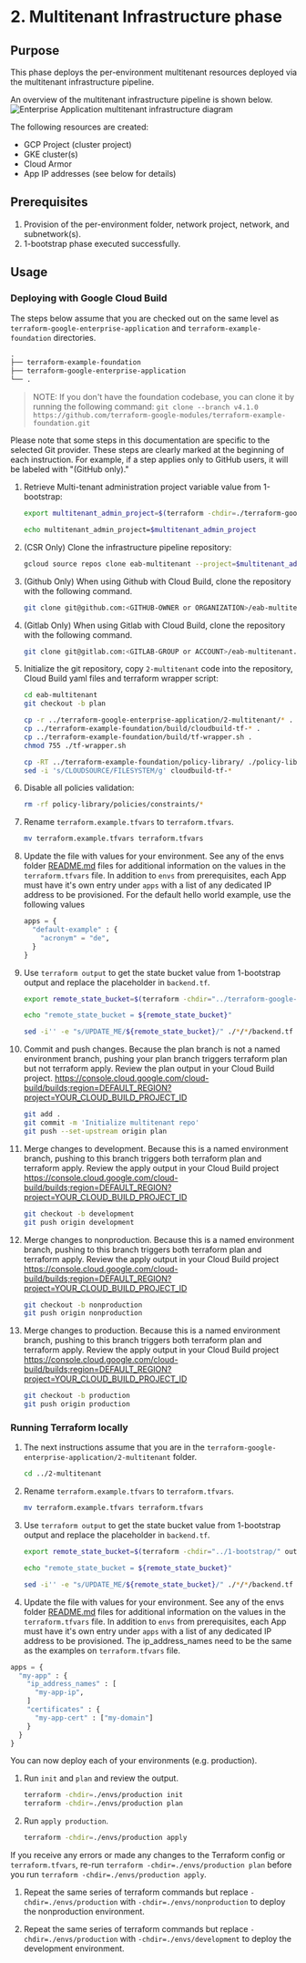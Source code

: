 # 2. Multitenant Infrastructure phase

## Purpose

This phase deploys the per-environment multitenant resources deployed via the multitenant infrastructure pipeline.

An overview of the multitenant infrastructure pipeline is shown below.
![Enterprise Application multitenant infrastructure diagram](../assets/eab-multitenant.png)

The following resources are created:

- GCP Project (cluster project)
- GKE cluster(s)
- Cloud Armor
- App IP addresses (see below for details)

## Prerequisites

1. Provision of the per-environment folder, network project, network, and subnetwork(s).
1. 1-bootstrap phase executed successfully.

## Usage

### Deploying with Google Cloud Build

The steps below assume that you are checked out on the same level as `terraform-google-enterprise-application` and `terraform-example-foundation` directories.

```txt
.
├── terraform-example-foundation
├── terraform-google-enterprise-application
└── .
```

> NOTE: If you don't have the foundation codebase, you can clone it by running the following command: `git clone --branch v4.1.0 https://github.com/terraform-google-modules/terraform-example-foundation.git`

Please note that some steps in this documentation are specific to the selected Git provider. These steps are clearly marked at the beginning of each instruction. For example, if a step applies only to GitHub users, it will be labeled with "(GitHub only)."

1. Retrieve Multi-tenant administration project variable value from 1-bootstrap:

    ```bash
    export multitenant_admin_project=$(terraform -chdir=./terraform-google-enterprise-application/1-bootstrap output -raw project_id)

    echo multitenant_admin_project=$multitenant_admin_project
    ```

1. (CSR Only) Clone the infrastructure pipeline repository:

    ```bash
    gcloud source repos clone eab-multitenant --project=$multitenant_admin_project
    ```

1. (Github Only) When using Github with Cloud Build, clone the repository with the following command.

    ```bash
    git clone git@github.com:<GITHUB-OWNER or ORGANIZATION>/eab-multitenant.git
    ```

1. (Gitlab Only) When using Gitlab with Cloud Build, clone the repository with the following command.

    ```bash
    git clone git@gitlab.com:<GITLAB-GROUP or ACCOUNT>/eab-multitenant.git
    ```

1. Initialize the git repository, copy `2-multitenant` code into the repository, Cloud Build yaml files and terraform wrapper script:

    ```bash
    cd eab-multitenant
    git checkout -b plan

    cp -r ../terraform-google-enterprise-application/2-multitenant/* .
    cp ../terraform-example-foundation/build/cloudbuild-tf-* .
    cp ../terraform-example-foundation/build/tf-wrapper.sh .
    chmod 755 ./tf-wrapper.sh

    cp -RT ../terraform-example-foundation/policy-library/ ./policy-library
    sed -i 's/CLOUDSOURCE/FILESYSTEM/g' cloudbuild-tf-*
    ```

1. Disable all policies validation:

    ```bash
    rm -rf policy-library/policies/constraints/*
    ```

1. Rename `terraform.example.tfvars` to `terraform.tfvars`.

    ```bash
    mv terraform.example.tfvars terraform.tfvars
    ```

1. Update the file with values for your environment. See any of the envs folder
[README.md](./envs/production/README.md#inputs) files for additional information
on the values in the `terraform.tfvars` file. In addition to `envs` from
prerequisites, each App must have it's own entry under `apps` with a list of any
dedicated IP address to be provisioned. For the default hello world example, use the following values

    ```terraform
    apps = {
      "default-example" : {
        "acronym" = "de",
      }
    }
    ```

1. Use `terraform output` to get the state bucket value from 1-bootstrap output and replace the placeholder in `backend.tf`.

   ```bash
   export remote_state_bucket=$(terraform -chdir="../terraform-google-enterprise-application/1-bootstrap/" output -raw state_bucket)

   echo "remote_state_bucket = ${remote_state_bucket}"

   sed -i'' -e "s/UPDATE_ME/${remote_state_bucket}/" ./*/*/backend.tf
   ```

1. Commit and push changes. Because the plan branch is not a named environment branch, pushing your plan branch triggers terraform plan but not terraform apply. Review the plan output in your Cloud Build project. https://console.cloud.google.com/cloud-build/builds;region=DEFAULT_REGION?project=YOUR_CLOUD_BUILD_PROJECT_ID

    ```bash
    git add .
    git commit -m 'Initialize multitenant repo'
    git push --set-upstream origin plan
    ```

1. Merge changes to development. Because this is a named environment branch, pushing to this branch triggers both terraform plan and terraform apply. Review the apply output in your Cloud Build project https://console.cloud.google.com/cloud-build/builds;region=DEFAULT_REGION?project=YOUR_CLOUD_BUILD_PROJECT_ID

    ```bash
    git checkout -b development
    git push origin development
    ```

1. Merge changes to nonproduction. Because this is a named environment branch, pushing to this branch triggers both terraform plan and terraform apply. Review the apply output in your Cloud Build project https://console.cloud.google.com/cloud-build/builds;region=DEFAULT_REGION?project=YOUR_CLOUD_BUILD_PROJECT_ID

    ```bash
    git checkout -b nonproduction
    git push origin nonproduction
    ```

1. Merge changes to production. Because this is a named environment branch, pushing to this branch triggers both terraform plan and terraform apply. Review the apply output in your Cloud Build project https://console.cloud.google.com/cloud-build/builds;region=DEFAULT_REGION?project=YOUR_CLOUD_BUILD_PROJECT_ID

    ```bash
    git checkout -b production
    git push origin production
    ```

### Running Terraform locally

1. The next instructions assume that you are in the `terraform-google-enterprise-application/2-multitenant` folder.

   ```bash
   cd ../2-multitenant
   ```

1. Rename `terraform.example.tfvars` to `terraform.tfvars`.

   ```bash
   mv terraform.example.tfvars terraform.tfvars
   ```

1. Use `terraform output` to get the state bucket value from 1-bootstrap output and replace the placeholder in `backend.tf`.

   ```bash
   export remote_state_bucket=$(terraform -chdir="../1-bootstrap/" output -raw state_bucket)

   echo "remote_state_bucket = ${remote_state_bucket}"

   sed -i'' -e "s/UPDATE_ME/${remote_state_bucket}/" ./*/*/backend.tf
   ```

1. Update the file with values for your environment. See any of the envs folder
[README.md](./envs/production/README.md#inputs) files for additional information
on the values in the `terraform.tfvars` file. In addition to `envs` from
prerequisites, each App must have it's own entry under `apps` with a list of any
dedicated IP address to be provisioned. The ip_address_names need to be the same
as the examples on  `terraform.tfvars` file.

  ```terraform
  apps = {
    "my-app" : {
      "ip_address_names" : [
        "my-app-ip",
      ]
      "certificates" : {
        "my-app-cert" : ["my-domain"]
      }
    }
  }
  ```

You can now deploy each of your environments (e.g. production).

1. Run `init` and `plan` and review the output.

   ```bash
   terraform -chdir=./envs/production init
   terraform -chdir=./envs/production plan
   ```

1. Run `apply production`.

   ```bash
   terraform -chdir=./envs/production apply
   ```

If you receive any errors or made any changes to the Terraform config or `terraform.tfvars`, re-run `terraform -chdir=./envs/production plan` before you run `terraform -chdir=./envs/production apply`.

1. Repeat the same series of terraform commands but replace `-chdir=./envs/production` with `-chdir=./envs/nonproduction` to deploy the nonproduction environment.

1. Repeat the same series of terraform commands but replace `-chdir=./envs/production` with `-chdir=./envs/development` to deploy the development environment.
